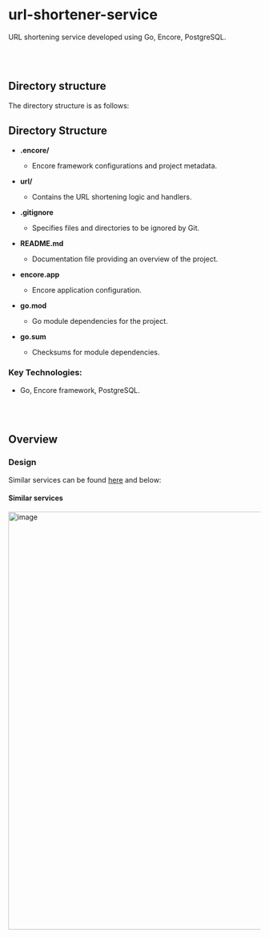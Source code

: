 # url-shortener-service

URL shortening service developed using Go, Encore, PostgreSQL.

<br/>
<br/>

## Directory structure

The directory structure is as follows:

## Directory Structure

- **.encore/**  
  - Encore framework configurations and project metadata.

- **url/**  
  - Contains the URL shortening logic and handlers.

- **.gitignore**  
  - Specifies files and directories to be ignored by Git.

- **README.md**  
  - Documentation file providing an overview of the project.

- **encore.app**  
  - Encore application configuration.

- **go.mod**  
  - Go module dependencies for the project.

- **go.sum**  
  - Checksums for module dependencies.

### Key Technologies:
- Go, Encore framework, PostgreSQL.

<br/>
<br/>

## Overview

### Design

Similar services can be found <a href="https://whimsical.com/web-microservices-6uqvwWZtcBFsNJB2hepGy1">here</a> and below:

#### Similar services

<img width="834" alt="image" src="https://github.com/user-attachments/assets/b54088e7-870c-46dd-9cf6-2e5ec27d9d5c">
